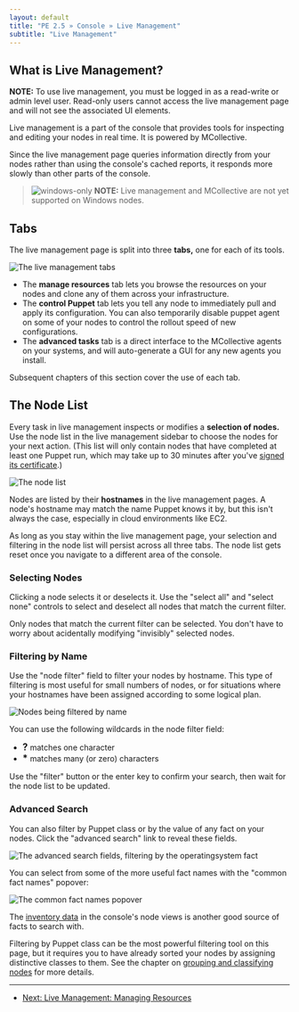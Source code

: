 ```yaml
---
layout: default
title: "PE 2.5 » Console » Live Management"
subtitle: "Live Management"
---
```


What is Live Management?
-----

**NOTE:** To use live management, you must be logged in as a read-write or admin level user. Read-only users cannot access the live management page and will not see the associated UI elements.

Live management is a part of the console that provides tools for inspecting and editing your nodes in real time. It is powered by MCollective.

Since the live management page queries information directly from your nodes rather than using the console's cached reports, it responds more slowly than other parts of the console.

> ![windows-only](./images/windows-logo-small.jpg) **NOTE:** Live management and MCollective are not yet supported on Windows nodes.

Tabs
-----

The live management page is split into three **tabs,** one for each of its tools.

![The live management tabs][live_nav_tabs]

- The **manage resources** tab lets you browse the resources on your nodes and clone any of them across your infrastructure.
- The **control Puppet** tab lets you tell any node to immediately pull and apply its configuration. You can also temporarily disable puppet agent on some of your nodes to control the rollout speed of new configurations.
- The **advanced tasks** tab is a direct interface to the MCollective agents on your systems, and will auto-generate a GUI for any new agents you install.

Subsequent chapters of this section cover the use of each tab.

The Node List
-----

Every task in live management inspects or modifies a **selection of nodes.** Use the node list in the live management sidebar to choose the nodes for your next action. (This list will only contain nodes that have completed at least one Puppet run, which may take up to 30 minutes after you've [signed its certificate][certsign].)

[certsign]: ./install_basic.html#signing-agent-certificates


![The node list][live_nav_nodelist]

Nodes are listed by their **hostnames** in the live management pages. A node's hostname may match the name Puppet knows it by, but this isn't always the case, especially in cloud environments like EC2.

As long as you stay within the live management page, your selection and filtering in the node list will persist across all three tabs. The node list gets reset once you navigate to a different area of the console.

### Selecting Nodes

Clicking a node selects it or deselects it. Use the "select all" and "select none" controls to select and deselect all nodes that match the current filter.

Only nodes that match the current filter can be selected. You don't have to worry about acidentally modifying "invisibly" selected nodes.

### Filtering by Name

Use the "node filter" field to filter your nodes by hostname. This type of filtering is most useful for small numbers of nodes, or for situations where your hostnames have been assigned according to some logical plan.

![Nodes being filtered by name][live_nav_namefilter]

You can use the following wildcards in the node filter field:

- <big><strong>?</strong></big> matches one character
- <big><strong>\*</strong></big> matches many (or zero) characters

Use the "filter" button or the enter key to confirm your search, then wait for the node list to be updated.

### Advanced Search

You can also filter by Puppet class or by the value of any fact on your nodes. Click the "advanced search" link to reveal these fields.

![The advanced search fields, filtering by the operatingsystem fact][live_nav_advancedsearch]

You can select from some of the more useful fact names with the "common fact names" popover:

![The common fact names popover][live_nav_factlist]

The [inventory data](./console_reports.html#viewing-inventory-data) in the console's node views is another good source of facts to search with.

Filtering by Puppet class can be the most powerful filtering tool on this page, but it requires you to have already sorted your nodes by assigning distinctive classes to them. See the chapter on [grouping and classifying nodes](./console_classes_groups.html) for more details.

[live_nav_advancedsearch]: ./images/console/live_nav_advancedsearch.png
[live_nav_factlist]: ./images/console/live_nav_factlist.png
[live_nav_namefilter]: ./images/console/live_nav_namefilter.png
[live_nav_nodelist]: ./images/console/live_nav_nodelist.png
[live_nav_tabs]: ./images/console/live_nav_tabs.png


* * *

- [Next: Live Management: Managing Resources](./console_live_resources.html)
